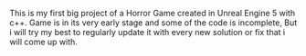 This is my first big project of a Horror Game created in Unreal Engine 5 with c++. Game is in its very early stage and some of the code is incomplete,
But i will try my best to regularly update it with every new solution or fix that i will come up with.
